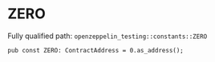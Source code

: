# ZERO

Fully qualified path: `openzeppelin_testing::constants::ZERO`

<pre><code class="language-rust">pub const ZERO: ContractAddress = 0.as_address();</code></pre>

